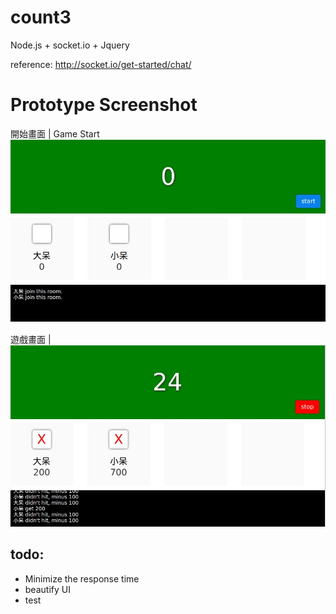 # count3

Node.js + socket.io + Jquery




reference: http://socket.io/get-started/chat/

# Prototype Screenshot

開始畫面 | Game Start
![screenshot](https://github.com/krmfla/count3/blob/master/images/count3_start.jpg "Screenshot")

遊戲畫面 | 
![screenshot](https://github.com/krmfla/count3/blob/master/images/count3_playing.jpg "Screenshot")

## todo:

* Minimize the response time
* beautify UI
* test
